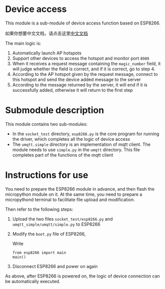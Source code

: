 # Device access
This module is a sub-module of device access function based on ESP8266. 

如果你想要中文文档，请点击这里[中文文档](README_zh-CN.md)

The main logic is:

1. Automatically launch AP hotspots
2. Support other devices to access the hotspot and monitor port `8989`
3. When it receives a request message containing the `magic_number` field, it will judge whether the field is correct, and if it is correct, go to step 4.
4. According to the AP hotspot given by the request message, connect to this hotspot and send the device added message to the server
5. According to the message returned by the server, it will end if it is successfully added, otherwise it will return to the first step

# Submodule description
This module contains two sub-modules:
+ In the `socket_test` directory, `esp8266.py` is the core program for running the driver, which completes all the logic of device access
+ The `umqtt.simple` directory is an implementation of mqtt client. The module needs to use `simple.py` in the `umqtt` directory. This file completes part of the functions of the mqtt client

# Instructions for use
You need to prepare the ESP8266 module in advance, and then flash the micropython module on it. At the same time, you need to prepare a micropythond terminal to facilitate file upload and modification.

Then refer to the following steps:
1. Upload the two files `socket_test/esp8266.py` and `umqtt_simple/umqtt/simple.py` to ESP8266
2. Modify the `boot.py` file of ESP8266,
    
    Write
    ```
    from esp8266 import main
    main()
    ```

3. Disconnect ESP8266 and power on again

As above, after ESP8266 is powered on, the logic of device connection can be automatically executed.

